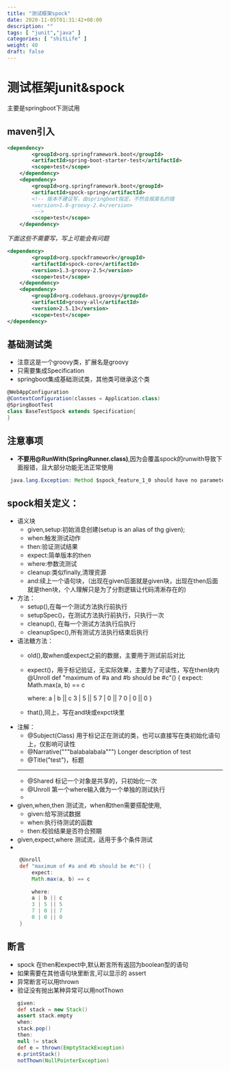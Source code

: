 ```yaml
---
title: "测试框架spock"
date: 2020-11-05T01:31:42+08:00
description: ""
tags: [ "junit","java" ]
categories: [ "shitLife" ]
weight: 40
draft: false
---
```


# 测试框架junit&spock
主要是springboot下测试用
## maven引入
``` xml
<dependency>
        <groupId>org.springframework.boot</groupId>
        <artifactId>spring-boot-starter-test</artifactId>
        <scope>test</scope>
    </dependency>
    <dependency>
        <groupId>org.springframework.boot</groupId>
        <artifactId>spock-spring</artifactId>
        <!-- 版本不建议写，由springboot指定，不然会报莫名的错
        <version>1.0-groovy-2.4</version>
         -->
        <scope>test</scope>
    </dependency>
```
*下面这些不需要写，写上可能会有问题*
``` xml
<dependency>
        <groupId>org.spockframework</groupId>
        <artifactId>spock-core</artifactId>
        <version>1.3-groovy-2.5</version>
        <scope>test</scope>
    </dependency>
    <dependency>
        <groupId>org.codehaus.groovy</groupId>
        <artifactId>groovy-all</artifactId>
        <version>2.5.13</version>
        <scope>test</scope>
</dependency>
```

## 基础测试类
- 注意这是一个groovy类，扩展名是groovy
- 只需要集成Specification
- springboot集成基础测试类，其他类可继承这个类
``` groovy
@WebAppConfiguration
@ContextConfiguration(classes = Application.class)
@SpringBootTest
class BaseTestSpock extends Specification{
}
```
## 注意事项
- **不要用@RunWith(SpringRunner.class)**,因为会覆盖spock的runwith导致下面报错，且大部分功能无法正常使用
``` java
 java.lang.Exception: Method $spock_feature_1_0 should have no parameters
 ```
## spock相关定义：
-  语义块
   -  given,setup:初始消息创建(setup is an alias of thg given);
   -  when:触发测试动作
   -  then:验证测试结果
   -  expect:简单版本的then
   -  where:参数流测试
   -  cleanup:类似finally,清理资源
   -  and:续上一个语句块，（出现在given后面就是given块，出现在then后面就是then块，个人理解只是为了分割逻辑让代码清淅存在的)
-  方法：
   -  setup(),在每一个测试方法执行前执行
   -  setupSpec()，在测试方法执行前执行，只执行一次
   -  cleanup(), 在每一个测试方法执行后执行
   -  cleanupSpec(),所有测试方法执行结束后执行
-  语法糖方法：
   -  old(),取when或expect之前的数据，主要用于测试前后对比
   -  expect()，用于标记验证，无实际效果，主要为了可读性，写在then块内@Unroll
    def "maximum of #a and #b should be #c"() {
        expect:
        Math.max(a, b) == c
 
        where:
        a | b || c
        3 | 5 || 5
        7 | 0 || 7
        0 | 0 || 0
    }
   -  that(),同上，写在and块或expct块里
-  注解：
   -  @Subject(Class) 用于标记正在测试的类，也可以直接写在类初始化语句上，仅影响可读性
   -  @Narrative("""balabalabala""") Longer description of test
   -  @Title("test")，标题
   ----
   -  @Shared 标记一个对象是共享的，只初始化一次
   -  @Unroll 第一个where输入做为一个单独的测试执行
   -  
- given,when,then 测试流，when和then需要搭配使用,
  - given:给写测试数据
  - when:执行待测试的函数
  - then:校验结果是否符合预期
- given,expect,where 测试流，适用于多个条件测试
- 
``` groovy
    @Unroll
    def "maximum of #a and #b should be #c"() {
        expect:
        Math.max(a, b) == c
 
        where:
        a | b || c
        3 | 5 || 5
        7 | 0 || 7
        0 | 0 || 0
    }
 ```

## 断言
- spock 在then和expect中,默认断言所有返回为boolean型的语句
- 如果需要在其他语句块里断言,可以显示的 assert
- 异常断言可以用thrown
- 验证没有抛出某种异常可以用notThown
   ``` groovy
   given:
   def stack = new Stack()
   assert stack.empty
   when:
   stack.pop()
   then:
   null != stack
   def e = thrown(EmptyStackException)
   e.printStack()
   notThown(NullPointerException)
   ```


